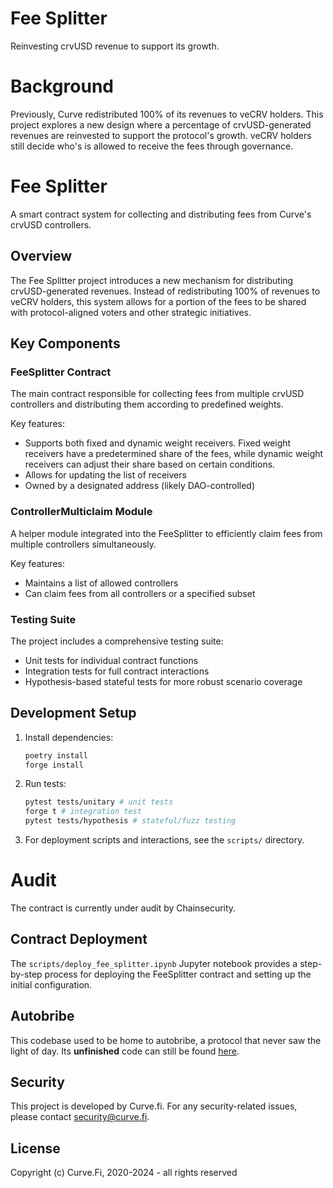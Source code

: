 # Fee Splitter

Reinvesting crvUSD revenue to support its growth.

# Background

Previously, Curve redistributed 100% of its revenues to veCRV holders. This project explores a new design where a percentage of crvUSD-generated revenues are reinvested to support the protocol's growth. veCRV holders still decide who's is allowed to receive the fees through governance.

# Fee Splitter

A smart contract system for collecting and distributing fees from Curve's crvUSD controllers.

## Overview

The Fee Splitter project introduces a new mechanism for distributing crvUSD-generated revenues. Instead of redistributing 100% of revenues to veCRV holders, this system allows for a portion of the fees to be shared with protocol-aligned voters and other strategic initiatives.

## Key Components

### FeeSplitter Contract

The main contract responsible for collecting fees from multiple crvUSD controllers and distributing them according to predefined weights.

Key features:
- Supports both fixed and dynamic weight receivers. Fixed weight receivers have a predetermined share of the fees, while dynamic weight receivers can adjust their share based on certain conditions.
- Allows for updating the list of receivers
- Owned by a designated address (likely DAO-controlled)

### ControllerMulticlaim Module

A helper module integrated into the FeeSplitter to efficiently claim fees from multiple controllers simultaneously.

Key features:
- Maintains a list of allowed controllers
- Can claim fees from all controllers or a specified subset

### Testing Suite

The project includes a comprehensive testing suite:

- Unit tests for individual contract functions
- Integration tests for full contract interactions
- Hypothesis-based stateful tests for more robust scenario coverage

## Development Setup

1. Install dependencies:
   ```bash
   poetry install
   forge install
   ```

2. Run tests:
   ```bash
   pytest tests/unitary # unit tests
   forge t # integration test
   pytest tests/hypothesis # stateful/fuzz testing
   ```

3. For deployment scripts and interactions, see the `scripts/` directory.

# Audit

The contract is currently under audit by Chainsecurity.

## Contract Deployment

The `scripts/deploy_fee_splitter.ipynb` Jupyter notebook provides a step-by-step process for deploying the FeeSplitter contract and setting up the initial configuration.

## Autobribe

This codebase used to be home to autobribe, a protocol that never saw the light of day. Its **unfinished** code can still be found [here](https://github.com/curvefi/fee-splitter/tree/autobribe).

## Security

This project is developed by Curve.fi. For any security-related issues, please contact security@curve.fi.

## License

Copyright (c) Curve.Fi, 2020-2024 - all rights reserved
